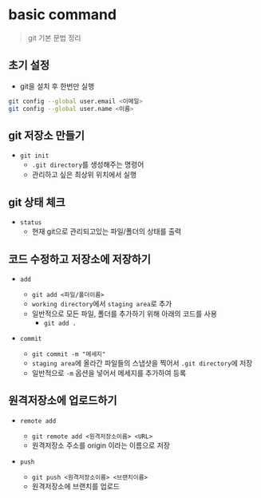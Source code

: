 # basic command
> git 기본 문법 정리

## 초기 설정
- git을 설치 후 한번만 실행
```bash
git config --global user.email <이메일>
git config --global user.name <이름>
```


## git 저장소 만들기

- `git init`
    - `.git directory`를 생성해주는 명령어
    - 관리하고 싶은 최상위 위치에서 실행


## git 상태 체크

- `status`
    - 현재 git으로 관리되고있는 파일/폴더의 상태를 출력


## 코드 수정하고 저장소에 저장하기

- `add`
    - `git add <파일/폴더이름>`
    - `working directory`에서 `staging area`로 추가
    - 일반적으로 모든 파일, 폴더를 추가하기 위해 아래의 코드를 사용
        - `git add .`


- `commit`
    - `git commit -m "메세지"`
    - `staging area`에 올라간 파일들의 스냅샷을 찍어서 `.git directory`에 저장
    - 일반적으로 `-m` 옵션을 넣어서 메세지를 추가하여 등록


## 원격저장소에 업로드하기

- `remote add`
    - `git remote add <원격저장소이름> <URL>`
    - 원격저장소 주소를 origin 이라는 이름으로 저장

- `push`
    - `git push <원격저장소이름> <브랜치이름>`
    - 원격저장소에 브랜치를 업로드





